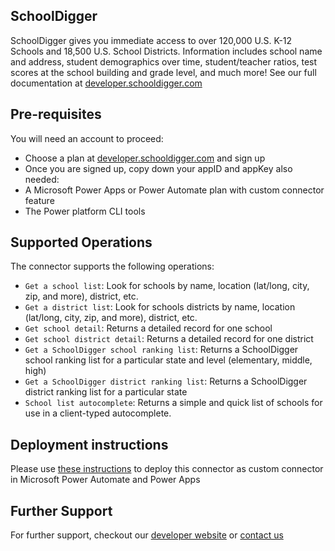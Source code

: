 ## SchoolDigger
SchoolDigger gives you immediate access to over 120,000 U.S. K-12 Schools and 18,500 U.S. School Districts. Information includes school name and address, student demographics over time, student/teacher ratios, test scores at the school building and grade level, and much more! See our full documentation at [developer.schooldigger.com](https://developer.schooldigger.com/)


## Pre-requisites
You will need an account to proceed:
* Choose a plan at [developer.schooldigger.com](https://developer.schooldigger.com/) and sign up
* Once you are signed up, copy down your appID and appKey
also needed:
* A Microsoft Power Apps or Power Automate plan with custom connector feature
* The Power platform CLI tools

## Supported Operations
The connector supports the following operations:
* ```Get a school list```: Look for schools by name, location (lat/long, city, zip, and more), district, etc.
* ```Get a district list```: Look for schools districts by name, location (lat/long, city, zip, and more), district, etc.
* ```Get school detail```: Returns a detailed record for one school
* ```Get school district detail```: Returns a detailed record for one district
* ```Get a SchoolDigger school ranking list```: Returns a SchoolDigger school ranking list for a particular state and level (elementary, middle, high)
* ```Get a SchoolDigger district ranking list```: Returns a SchoolDigger district ranking list for a particular state
* ```School list autocomplete```: Returns a simple and quick list of schools for use in a client-typed autocomplete.

## Deployment instructions
Please use [these instructions](https://docs.microsoft.com/en-us/connectors/custom-connectors/paconn-cli) to deploy this connector as custom connector in Microsoft Power Automate and Power Apps

## Further Support
For further support, checkout our [developer website](https://developer.schooldigger.com) or [contact us](mailto:api@schooldigger.com)